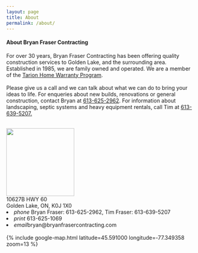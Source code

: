 ```yaml
---
layout: page
title: About
permalink: /about/
---
```

<div class="container">
<h4>About Bryan Fraser Contracting</h4>
<div class="row">
  <div class="col s12 m6 l5">

  <p>For over 30 years, Bryan Fraser Contracting has been offering quality construction services to Golden Lake, and the surrounding area. Established in 1985, we are family owned and operated. We are a member of the <a class="a-line" href="https://www.tarion.com/">Tarion Home Warranty Program</a>. <BR><BR>Please give us a call and we can talk about what we can do to bring your ideas to life. For enqueries about new builds, renovations or general construction, contact Bryan at <a class="a-line" href="tel:613-625-2962">613-625-2962</a>. For information about landscaping, septic systems and heavy equipment rentals, call Tim at <a class="a-line" href="tel:613-639-5207">613-639-5207.</a></p><BR>
  <img src="{{ site.baseurl }}/assets/BFC_contact.svg" style="width:180px"><br>
  10627B HWY 60 <BR>Golden Lake, ON, K0J 1X0 <BR>
  <li class="collection-item valign-wrapper">
  <i class="material-icons">phone</i> Bryan Fraser: 613-625-2962, Tim Fraser: 613-639-5207 <BR> </li>
  <li class="collection-item valign-wrapper">
  <i class="material-icons">print</i> 613-625-1069 <BR></li>
  <li class="collection-item valign-wrapper">
  <i class="material-icons">email</i>bryan@bryanfrasercontracting.com</li>
  </div>
  <div class="col s12 m6 l7">
  <BR>
  {% include google-map.html latitude=45.591000 longitude=-77.349358 zoom=13 %}
  </div>
</div>
</div>
